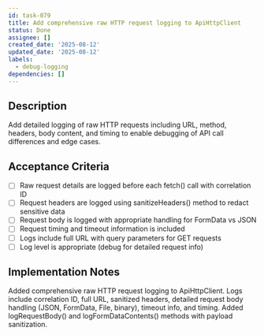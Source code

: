 ```yaml
---
id: task-079
title: Add comprehensive raw HTTP request logging to ApiHttpClient
status: Done
assignee: []
created_date: '2025-08-12'
updated_date: '2025-08-12'
labels:
  - debug-logging
dependencies: []
---
```


## Description

Add detailed logging of raw HTTP requests including URL, method, headers, body content, and timing to enable debugging of API call differences and edge cases.

## Acceptance Criteria

- [ ] Raw request details are logged before each fetch() call with correlation ID
- [ ] Request headers are logged using sanitizeHeaders() method to redact sensitive data
- [ ] Request body is logged with appropriate handling for FormData vs JSON
- [ ] Request timing and timeout information is included
- [ ] Logs include full URL with query parameters for GET requests
- [ ] Log level is appropriate (debug for detailed request info)

## Implementation Notes

Added comprehensive raw HTTP request logging to ApiHttpClient. Logs include correlation ID, full URL, sanitized headers, detailed request body handling (JSON, FormData, File, binary), timeout info, and timing. Added logRequestBody() and logFormDataContents() methods with payload sanitization.
